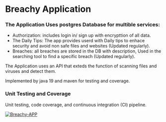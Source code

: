 # Breachy Application
### The Application Uses postgres Database for multible services:
 - Authorization: includes login in/ sign up with encrypttion of all data.
 - The Daily Tips: The app provides userd with Daily tips to enhace security and avoid non safe files and websites (Updated regularly).
 - Breaches: all breaches are stored in the DB with description, Used in the searching tool to find a specific breach (Updated regularly).
 
 The Application uses an API that exteds the function of scanning files and viruses and detect them.
 
 Implemented by java 19 and maven for testing and coverage.

### Unit Testing and Coverage 
Unit testing, code coverage, and continuous integration (CI) pipeline.

[![Breachy-APP](https://circleci.com/gh/Breachy-APP/BreachyApp.svg?style=svg)](https://app.circleci.com/pipelines/github/Breachy-APP/BreachyApp)



 
 
